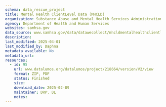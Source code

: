 ```yaml
---
schema: data_rescue_project 
title: Mental Health ClientLevel Data (MHCLD)
organization: Substance Abuse and Mental Health Services Administration
agency: Department of Health and Human Services
websites: samhsa.gov
data_source: www.samhsa.gov/data/datawecollect/mhcldmentalhealthclientleveldata/datafiles
description: 
last_modified: 2025-04-01
last_modified_by: Daphna
metadata_available: No
metadata_url: 
resources:
  - id: 95
    url: www.datalumos.org/datalumos/project/218664/version/V2/view
    format: ZIP, PDF
    status: Finished
    size: 
    download_date: 2025-02-09
    maintainer: DRP, DL
    notes: 
---
```

